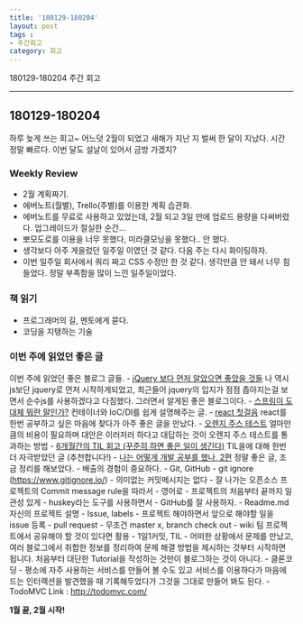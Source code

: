 ```yaml
---
title: '180129-180204'  
layout: post  
tags :  
- 주간회고
category: 회고
---
```


180129-180204 주간 회고

---

## 180129-180204

하루 늦게 쓰는 회고~
어느덧 2월이 되었고 새해가 지난 지 벌써 한 달이 지났다. 시간 정말 빠르다. 이번 달도 설날이 있어서 금방 가겠지?

### Weekly Review
  - 2월 계획짜기.
  - 에버노트(월별), Trello(주별)를 이용한 계획 습관화.
  - 에버노트를 무료로 사용하고 있었는데, 2월 되고 3일 만에 업로드 용량을 다써버렸다. 업그레이드가 절실한 순간...
  - 뽀모도로를 이용을 너무 못했다, 미라클모닝을 못했다.. 안 했다.
  - 생각보다 아주 게을렀던 일주일 이였던 것 같다. 다음 주는 다시 화이팅하자.
  - 이번 일주일 회사에서 쿼리 짜고 CSS 수정만 한 것 같다. 생각만큼 안 돼서 너무 힘들었다. 정말 부족함을 많이 느낀 일주일이었다.



### 책 읽기
  - 프로그래머의 길, 멘토에게 묻다.
  - 코딩을 지탱하는 기술


### 이번 주에 읽었던 좋은 글
  이번 주에 읽었던 좋은 블로그 글들.
    - [jQuery 보다 먼저 알았으면 좋았을 것들](http://blog.jeonghwan.net/2018/01/25/before-jquery.html) 나 역시 js보단 jquery로 먼저 시작하게되었고, 최근들어 jquery의 입지가 점점 좁아지는걸 보면서 순수js를 사용하겠다고 다짐했다. 그러면서 알게된 좋은 블로그이다.
    - [스프링이 도대체 뭐란 말인가?](http://springmvc.egloos.com/m/487497) 컨테이너와 IoC/DI를 쉽게 설명해주는 글.
    - [react 첫걸음](https://github.com/ehrudxo/react-howto/blob/master/README-ko.md#learning-react-itself) react를 한번 공부하고 싶은 마음에 찾다가 아주 좋은 글을 만났다.
    - [오렌지 주스 테스트](https://johngrib.github.io/wiki/orange-juice-test/) 얼마만큼의 비용이 필요하며 대안은 이러저러 하다고 대답하는 것이 오렌지 주스 테스트를 통과하는 방법
    - [6개월간의 TIL 회고 (꾸준히 하면 좋은 일이 생긴다)](https://wayhome25.github.io/til/2017/08/14/TIL-for-6-months/) TIL을에 대해 한번 더 자극받았던 글 (추천합니다!)
    - [나는 어떻게 개발 공부를 했나, 2편](https://medium.com/@Jbee_/%EB%82%98%EB%8A%94-%EC%96%B4%EB%96%BB%EA%B2%8C-%EA%B0%9C%EB%B0%9C-%EA%B3%B5%EB%B6%80%EB%A5%BC-%ED%96%88%EB%82%98-2%ED%8E%B8-267a7ee108dc) 정말 좋은 글, 조금 정리를 해보았다.
      - 배출의 경험이 중요하다.
        - Git, GitHub
          - git ignore  (https://www.gitignore.io/)
          - 의미없는 커밋메시지는 없다
              - 잘 나가는 오픈소스 프로젝트의 Commit message rule을 따라서
            - 영어로
            - 프로젝트의 처음부터 끝까지 일관성 있게
            - huskey라는 도구를 사용하면서
            - GitHub를 잘 사용하자.
              - Readme.md  자신의 프로젝트 설명
              - Issue, labels - 프로젝트 해야하면서 앞으로 해야할 일을 issue 등록
              - pull request - 무조건 master x, branch check out
              - wiki 팀 프로젝트에서 공유해야 할 것이 있다면 활용
      - 1일1커밋, TIL
         - 어떠한 상황에서 문제를 만났고, 여러 블로그에서 취합한 정보를 정리하여 문제 해결 방법을 제시하는 것부터 시작하면 됩니다. 처음부터 대단한 Tutorial을 작성하는 것만이 블로그하는 것이 아니다.
      - 클론코딩
      - 평소에 자주 사용하는 서비스를 만들어 볼 수도 있고 서비스를 이용하다가 마음에 드는 인터랙션을 발견했을 때 기록해두었다가 그것을 그대로 만들어 봐도 된다.
      -  TodoMVC Link : http://todomvc.com/

 **1월 끝, 2월 시작!**
